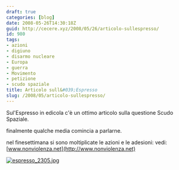 ```yaml
---
draft: true
categories: [blog]
date: 2008-05-26T14:30:18Z
guid: http://cecere.xyz/2008/05/26/articolo-sullespresso/
id: 980
tags:
- azioni
- digiuno
- disarmo nucleare
- Europa
- guerra
- Movimento
- petizione
- scudo spaziale
title: Articolo sull&#039;Espresso
slug: /2008/05/articolo-sullespresso/
---
```


Sul'Espresso in edicola c'è un ottimo articolo sulla questione Scudo Spaziale.
  
finalmente qualche media comincia a parlarne.

nel finesettimana si sono moltiplicate le azioni e le adesioni: vedi: [www.nonviolenza.net](http://www.nonviolenza.net)

[![espresso_2305.jpg](http://cecere.xyz/wp-content/uploads/sites/3/2008/05/espresso_2305.jpg)](http://cecere.xyz/wp-content/uploads/sites/3/2008/05/espresso_2305.pdf "espresso_2305.pdf")